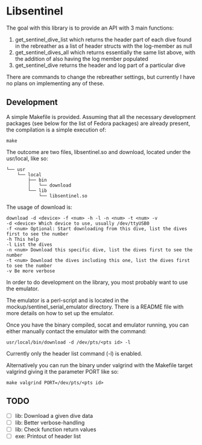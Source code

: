 # Libsentinel

The goal with this library is to provide an API with 3 main functions:

1. get_sentinel_dive_list which returns the header part of each dive found in the rebreather as a list of header structs with the log-member as null
2. get_sentinel_dives_all which returns essentially the same list above, with the addition of also having the log member populated
3. get_sentinel_dive returns the header and log part of a particular dive

There are commands to change the rebreather settings, but currently I have no plans on implementing any of these.

## Development

A simple Makefile is provided. Assuming that all the necessary development packages (see below for the list of Fedora packages) are already present, the compilation is a simple execution of:

```
make
```

The outcome are two files, libsentinel.so and download, located under the usr/local, like so:

```
└── usr
    └── local
        ├── bin
        │   └── download
        └── lib
            └── libsentinel.so
```

The usage of download is:

```
download -d <device> -f <num> -h -l -n <num> -t <num> -v
-d <device> Which device to use, usually /dev/ttyUSB0
-f <num> Optional: Start downloading from this dive, list the dives first to see the number
-h This help
-l List the dives
-n <num> Download this specific dive, list the dives first to see the number
-t <num> Download the dives including this one, list the dives first to see the number
-v Be more verbose
```

In order to do development on the library, you most probably want to use the emulator.

The emulator is a perl-script and is located in the mockup/sentinel_serial_emulator directory. There is a README file with more details on how to set up the emulator.

Once you have the binary compiled, socat and emulator running, you can either manually contact the emulator with the command:

```
usr/local/bin/download -d /dev/pts/<pts id> -l
```

Currently only the header list command (-l) is enabled.

Alternatively you can run the binary under valgrind with the Makefile target valgrind giving it the parameter PORT like so:

```
make valgrind PORT=/dev/pts/<pts id>
```

## TODO

- [ ] lib: Download a given dive data
- [ ] lib: Better verbose-handling
- [ ] lib: Check function return values
- [ ] exe: Printout of header list
